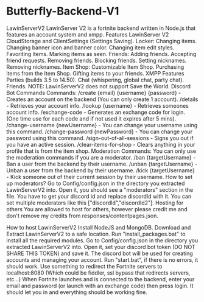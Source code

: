 # Butterfly-Backend-V1

LawinServerV2
LawinServer V2 is a fortnite backend written in Node.js that features an account system and xmpp.
Features
LawinServer V2
CloudStorage and ClientSettings (Settings Saving).
Locker:
Changing items.
Changing banner icon and banner color.
Changing item edit styles.
Favoriting items.
Marking items as seen.
Friends:
Adding friends.
Accepting friend requests.
Removing friends.
Blocking friends.
Setting nicknames.
Removing nicknames.
Item Shop:
Customizable Item Shop.
Purchasing items from the Item Shop.
Gifting items to your friends.
XMPP Features
Parties (builds 3.5 to 14.50).
Chat (whispering, global chat, party chat).
Friends.
NOTE: LawinServerV2 does not support Save the World.
Discord Bot Commands
Commands:
/create {email} {username} {password} - Creates an account on the backend (You can only create 1 account).
/details - Retrieves your account info.
/lookup {username} - Retrieves someones account info.
/exchange-code - Generates an exchange code for login. (One time use for each code and if not used it expires after 5 mins).
/change-username {newUsername} - You can change your username using this command.
/change-password {newPassword} - You can change your password using this command.
/sign-out-of-all-sessions - Signs you out if you have an active session.
/clear-items-for-shop - Clears anything in your profile that is from the item shop.
Moderation Commands:
You can only use the moderation commands if you are a moderator.
/ban {targetUsername} - Ban a user from the backend by their username.
/unban {targetUsername} - Unban a user from the backend by their username.
/kick {targetUsername} - Kick someone out of their current session by their username.
How to set up moderators?
Go to Config/config.json in the directory you extracted LawinServerV2 into.
Open it, you should see a "moderators" section in the file.
You have to get your discord id and replace discordId with it.
You can set multiple moderators like this ["discordId","discordId2"].
Hosting for others
You are allowed to host for others, however please credit me and don't remove my credits from responses/contentpages.json.

How to host LawinServerV2
Install NodeJS and MongoDB.
Download and Extract LawinServerV2 to a safe location.
Run "install_packages.bat" to install all the required modules.
Go to Config/config.json in the directory you extracted LawinServerV2 into.
Open it, set your discord bot token (DO NOT SHARE THIS TOKEN) and save it. The discord bot will be used for creating accounts and managing your account.
Run "start.bat", if there is no errors, it should work.
Use something to redirect the Fortnite servers to localhost:8080 (Which could be fiddler, ssl bypass that redirects servers, etc...)
When Fortnite launches and is connected to the backend, enter your email and password (or launch with an exchange code) then press login. It should let you in and everything should be working fine.
